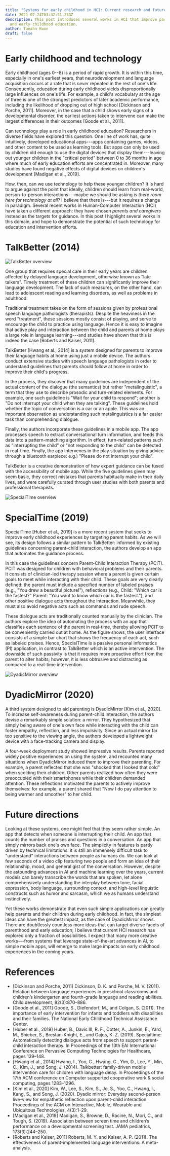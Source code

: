 ```yaml
---
title: "Systems for early childhood in HCI: Current research and future directions"
date: 2021-07-24T03:32:31.233Z
description: This post introduces several works in HCI that improve parenting
  and early childhood education.
author: Taeahn Kwon
draft: false
---
```

# Early childhood and technology

Early childhood (ages 0--8) is a period of rapid growth. It is within
this time, especially in one's earliest years, that neurodevelopment and
language acquisition occurs at a rate that is *never* repeated in the
rest of one's life. Consequently, education during early childhood
yields disproportionally large influences on one's life. For example, a
child's vocabulary at the age of three is one of the strongest
predictors of later academic performance, including the likelihood of
dropping out of high school \[Dickinson and Porche, 2011].
Moreover, in the case that a child shows early signs of a developmental
disorder, the earliest actions taken to intervene can make the largest
differences in their outcomes \[Goode et al., 2011].

Can technology play a role in early childhood education? Researchers in
diverse fields have explored this question. One line of work has, quite
intuitively, developed educational apps---apps containing games, videos,
and other content to be used as learning tools. But apps can only be
used by children old enough to use the digital devices that display
them---leaving out younger children in the "critical period" between 0
to 36 months in age where much of early education efforts are
concentrated in. Moreover, many studies have found negative effects of
digital devices on children's development
\[Madigan et al., 2019].

How, then, can we use technology to help these younger children? It is
hard to argue against the point that ideally, children should learn from
real-world, person-to-person interactions---maybe we should be asking
*is there room here for technology at all*? I believe that there
is---but it requires a change in paradigm. Several recent works in
Human-Computer Interaction (HCI) have taken a different approach: they
have chosen *parents and caregivers* instead as the targets for
guidance. In this post I highlight several works in this domain, and
hope to demonstrate the potential of such technology for education and
intervention efforts.

# TalkBetter (2014)

![TalkBetter overview](../images/talkbetter.png "TalkBetter")

One group that requires special care in their early years are children
affected by delayed language development, otherwise known as "late
talkers". Timely treatment of these children can significantly improve
their language development. The lack of such measures, on the other
hand, can lead to adolescent reading and learning disorders, as well as
problems in adulthood.

Traditional treatment takes on the form of sessions given by
professional speech language pathologists (therapists). Despite the
heaviness in the word "treatment", these sessions mostly consist of
playing, and serve to encourage the child to practice using language.
Hence it is easy to imagine that active play and interaction between the
child and parents at home plays a large role in language learning---and
studies have shown that this is indeed the case
\[Roberts and Kaiser, 2011].

TalkBetter \[Hwang et al., 2014] is a system designed for
parents to improve their language habits at home using just a mobile
device. The authors conduct extensive studies with speech language
pathologists in order to understand guidelines that parents should
follow at home in order to improve their child's progress.

In the process, they discover that many guidelines are independent of
the actual content of the dialogue (the semantics) but rather
"metalinguistic", a term that they use to describe prosodic and
turn-related elements. For example, one such guideline is "Wait for your
child to respond"; another is "Do not interrupt your child when they are
talking". These guidelines hold whether the topic of conversation is a
car or an apple. This was an important observation as understanding such
metalinguistics is a far easier task than comprehending dialogue.

Finally, the authors incorporate these guidelines in a mobile app. The
app processes speech to extract conversational turn information, and
feeds this data into a pattern-matching algorithm. In effect,
turn-related patterns such as "interrupting the child" or "not
responding to the child" can be detected in real-time. Finally, the app
intervenes in the play situation by giving advice through a bluetooth
earpiece: e.g.) "Please do not interrupt your child".

TalkBetter is a creative demonstration of how expert guidance can be
fused with the accessibility of mobile app. While the five guidelines
given may seem basic, they correct mistakes that parents habitually make
in their daily lives, and were carefully curated through user studies
with both parents and professional therapists.

![SpecialTime overview](../images/specialtime.png "SpecialTime")

# SpecialTime (2019)

SpecialTime \[Huber et al., 2019] is a more recent
system that seeks to improve early childhood experiences by targeting
parent habits. As we will see, its design follows a similar pattern to
TalkBetter: informed by existing guidelines concerning parent-child
interaction, the authors develop an app that automates the guidance
process.

In this case the guidelines concern Parent-Child Interaction Therapy
(PCIT). PCIT was designed for children with behavioral problems and
their parents. It consists of clinician-led therapy session where a
parent is given certain goals to meet while interacting with their
child. These goals are very clearly defined: the parent must include a
specified number of labeled praises (e.g., "You drew a beautiful
picture!"), reflections (e.g., Child: "Which car is the fastest?"
Parent: "You want to know which car is the fastest."), and other
positive dialogue acts throughout the interaction. Meanwhile, they must
also avoid negative acts such as commands and rude speech.

These dialogue acts are traditionally counted manually by the clinician.
The authors explore the idea of automating the process with an app that
classifies each sentence of the parent in real-time, thereby allowing
PCIT to be conveniently carried out at home. As the figure shows, the
user interface consists of a simple bar chart that shows the frequency
of each act, such as labeled praises. Hence, SpecialTime is a passive
personal informatics (PI) application, in contrast to TalkBetter which
is an active intervention. The downside of such passivity is that it
requires more proactive effort from the parent to alter habits; however,
it is less obtrusive and distracting as compared to a real-time
intervention.

![DyadicMirror overview](../images/dyadic-mirror.png "DyadicMirror")

# DyadicMirror (2020)

A third system designed to aid parenting is DyadicMirror
\[Kim et al., 2020]. To increase self-awareness during
parent-child interaction, the authors devise a remarkably simple
solution: a mirror. They hypothesized that simply being aware of one's
own face while interacting with the child can foster empathy,
reflection, and less impulsivity. Since an actual mirror far too
sensitive to the viewing angle, the authors developed a lightweight
device with a face-tracking camera and display.

A four-week deployment study showed impressive results. Parents reported
widely positive experiences on using the system, and recounted many
situations when DyadicMirror induced them to improve their parenting.
For example, a parent reflected that she was "shocked that I looked that
cold" when scolding their children. Other parents realized how often
they were preoccupied with their smartphones while their children
demanded attention. These reflections motivated the parents to actively
improve themselves: for example, a parent shared that "Now I do pay
attention to being warmer and smoother" to her child.

# Future directions

Looking at these systems, one might feel that they seem rather simple.
An app that detects when someone is interrupting their child. An app
that counts the number of praises and questions in a conversation. An
app that simply mirrors back one's own face. The simplicity in features
is partly driven by technical limitations: it is still an immensely
difficult task to "understand" interactions between people as humans do.
We can look at few seconds of a video clip featuring two people and form
an idea of their relationship, mood, and general gist of the
conversation. However, despite the astounding advances in AI and machine
learning over the years, current models can barely transcribe the words
that are spoken, let alone comprehensively understanding the interplay
between tone, facial expression, body language, surrounding context, and
high-level linguistic constructs such as humor and sarcasm, which we as
humans understand instinctively.

Yet these works demonstrate that even such simple applications can
greatly help parents and their children during early childhood. In fact,
the simplest ideas can have the greatest impact, as the case of
DyadicMirror shows. There are doubtlessly countless more ideas that can
target diverse facets of parenthood and early education; I believe that
current HCI research has explored only a fraction of possibilities. I
expect that many more creative works---from systems that leverage
state-of-the-art advances in AI, to simple mobile apps, will emerge to
make large impacts on early childhood experiences in the coming years.

# References

* \[Dickinson and Porche, 2011] Dickinson, D. K. and Porche, M. V. (2011). Relation between language experiences in preschool classrooms and children’s kindergarten and fourth-grade language and reading abilities. Child development, 82(3):870–886.
* \[Goode et al., 2011] Goode, S., Diefendorf, M., and Colgan, S. (2011). The importance of early intervention for infants and toddlers with disabilities and their families. The National Early Childhood Technical Assistance Center.
* \[Huber et al., 2019] Huber, B., Davis III, R. F., Cotter, A., Junkin, E., Yard, M., Shieber, S., Brestan-Knight, E., and Gajos, K. Z. (2019). Specialtime: Automatically detecting dialogue acts from speech to support parent-child interaction therapy. In Proceedings of the 13th EAI International Conference on Pervasive Computing Technologies for Healthcare, pages 139–148.
* \[Hwang et al., 2014] Hwang, I., Yoo, C., Hwang, C., Yim, D., Lee, Y., Min, C., Kim, J., and Song, J. (2014). Talkbetter: family-driven mobile intervention care for children with language delay. In Proceedings of the 17th ACM conference on Computer supported cooperative work & social computing, pages 1283–1296.
* \[Kim et al., 2020] Kim, W., Lee, S., Kim, S., Jo, S., Yoo, C., Hwang, I., Kang, S., and Song, J. (2020). Dyadic mirror: Everyday second-person live-view for empathetic reflection upon parent-child interaction. Proceedings of the ACM on Interactive, Mobile, Wearable and Ubiquitous Technologies, 4(3):1–29.
* \[Madigan et al., 2019] Madigan, S., Browne, D., Racine, N., Mori, C., and Tough, S. (2019). Association between screen time and children’s performance on a developmental screening test. JAMA pediatrics, 173(3):244–250.
* \[Roberts and Kaiser, 2011] Roberts, M. Y. and Kaiser, A. P. (2011). The effectiveness of parent-implemented language interventions: A meta-analysis.